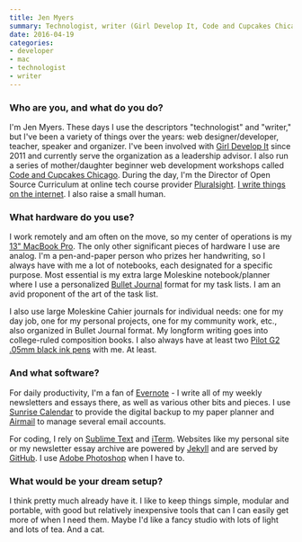 ```yaml
---
title: Jen Myers
summary: Technologist, writer (Girl Develop It, Code and Cupcakes Chicago)
date: 2016-04-19
categories:
- developer
- mac
- technologist
- writer
---
```


### Who are you, and what do you do?

I'm Jen Myers. These days I use the descriptors "technologist" and "writer," but I've been a variety of things over the years: web designer/developer, teacher, speaker and organizer. I've been involved with [Girl Develop It](http://girldevelopit.com/ "A non-profit that helps women learn to code.") since 2011 and currently serve the organization as a leadership advisor. I also run a series of mother/daughter beginner web development workshops called [Code and Cupcakes Chicago](http://codeandcupcakes.net/ "A Chicago coding workshop for mothers and their daughters."). During the day, I'm the Director of Open Source Curriculum at online tech course provider [Pluralsight][]. [I write things on the internet](http://jenmyers.net/ "Jen's website."). I also raise a small human.

### What hardware do you use?

I work remotely and am often on the move, so my center of operations is my [13" MacBook Pro][macbook-pro]. The only other significant pieces of hardware I use are analog. I'm a pen-and-paper person who prizes her handwriting, so I always have with me a lot of notebooks, each designated for a specific purpose. Most essential is my extra large Moleskine notebook/planner where I use a personalized [Bullet Journal][bullet-journal] format for my task lists. I am an avid proponent of the art of the task list.

I also use large Moleskine Cahier journals for individual needs: one for my day job, one for my personal projects, one for my community work, etc., also organized in Bullet Journal format. My longform writing goes into college-ruled composition books. I also always have at least two [Pilot G2 .05mm black ink pens][g2.2] with me. At least.

### And what software?

For daily productivity, I'm a fan of [Evernote][] - I write all of my weekly newsletters and essays there, as well as various other bits and pieces. I use [Sunrise Calendar][sunrise] to provide the digital backup to my paper planner and [Airmail][] to manage several email accounts.

For coding, I rely on [Sublime Text][sublime-text] and [iTerm][iterm2]. Websites like my personal site or my newsletter essay archive are powered by [Jekyll][] and are served by [GitHub][]. I use [Adobe Photoshop][photoshop] when I have to.

### What would be your dream setup?

I think pretty much already have it. I like to keep things simple, modular and portable, with good but relatively inexpensive tools that can I can easily get more of when I need them. Maybe I'd like a fancy studio with lots of light and lots of tea. And a cat.

[airmail]: http://airmailapp.com/ "A mail client for the Mac."
[bullet-journal]: https://bulletjournal.com/ "An organisational notebook."
[evernote]: https://evernote.com/ "Online software for capturing notes."
[g2.2]: https://www.jetpens.com/Pilot-G2-Original-Gel-Pens/ct/610 "A pen."
[github]: https://github.com/ "A Git code repository service."
[iterm2]: https://iterm2.com/ "An alternative terminal application for Mac OS X."
[jekyll]: https://jekyllrb.com/ "A static site generator."
[macbook-pro]: https://www.apple.com/macbook-pro/ "A laptop."
[photoshop]: https://www.adobe.com/products/photoshop.html "A bitmap image editor."
[pluralsight]: https://www.pluralsight.com "An online tech training service."
[sublime-text]: http://www.sublimetext.com/ "A coder's text editor."
[sunrise]: https://itunes.apple.com/app/sunrise-calendar/id886106985 "A Mac app for viewing your Google Calendar."
